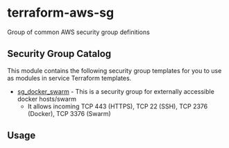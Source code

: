 terraform-aws-sg
================
Group of common AWS security group definitions

Security Group Catalog
----------------------

This module contains the following security group templates for you to use as modules in service Terraform templates.

- [sg_docker_swarm](https://github.com/feedyard/tfcm_aws_sg/tree/master/sg_docker_swarm) - This is a security group for externally accessible docker hosts/swarm
    - It allows incoming TCP 443 (HTTPS), TCP 22 (SSH), TCP 2376 (Docker), TCP 3376 (Swarm)
    

Usage
------
